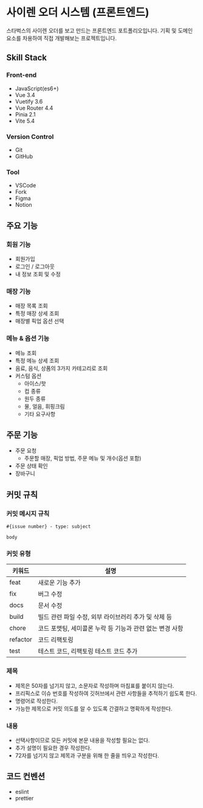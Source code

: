 # 사이렌 오더 시스템 (프론트엔드)
스타벅스의 사이렌 오더를 보고 만드는 프론트엔드 포트폴리오입니다. 기획 및 도메인 요소를 차용하여 직접 개발해보는 프로젝트입니다.

## Skill Stack

### Front-end
- JavaScript(es6+)
- Vue 3.4
- Vuetify 3.6
- Vue Router 4.4
- Pinia 2.1
- Vite 5.4

### Version Control
- Git
- GitHub

### Tool
- VSCode
- Fork
- Figma
- Notion

## 주요 기능
### 회원 기능
- 회원가입
- 로그인 / 로그아웃
- 내 정보 조회 및 수정

### 매장 기능
- 매장 목록 조회
- 특정 매장 상세 조회
- 매장별 픽업 옵션 선택

### 메뉴 & 옵션 기능
- 메뉴 조회
- 특정 메뉴 상세 조회
- 음료, 음식, 상품의 3가지 카테고리로 조회
- 커스텀 옵션
  - 아이스/핫
  - 컵 종류
  - 원두 종류
  - 물, 얼음, 휘핑크림
  - 기타 요구사항
 
## 주문 기능
- 주문 요청
  - 주문할 매장, 픽업 방법, 주문 메뉴 및 개수(옵션 포함)
- 주문 상태 확인
- 장바구니

## 커밋 규칙

### 커밋 메시지 규칙

```plain
#{issue number} - type: subject

body
```

### 커밋 유형

| 키워드      | 설명                                |
|----------|-----------------------------------|
| feat     | 새로운 기능 추가                         |
| fix      | 버그 수정                             |
| docs     | 문서 수정                             |
| build    | 빌드 관련 파일 수정, 외부 라이브러리 추가 및 삭제 등   |
| chore    | 코드 포맷팅, 세미콜론 누락 등 기능과 관련 없는 변경 사항 |
| refactor | 코드 리팩토링                           |
| test     | 테스트 코드, 리팩토링 테스트 코드 추가            |

### 제목

- 제목은 50자를 넘기지 않고, 소문자로 작성하며 마침표를 붙이지 않는다.
- 프리픽스로 이슈 번호를 작성하여 깃허브에서 관련 사항들을 추적하기 쉽도록 한다.
- 명령어로 작성한다.
- 가능한 제목으로 커밋 의도를 알 수 있도록 간결하고 명확하게 작성한다.

### 내용

- 선택사항이므로 모든 커밋에 본문 내용을 작성할 필요는 없다.
- 추가 설명이 필요한 경우 작성한다.
- 72자를 넘기지 않고 제목과 구분을 위해 한 줄을 띄우고 작성한다.

## 코드 컨벤션
- eslint
- prettier
